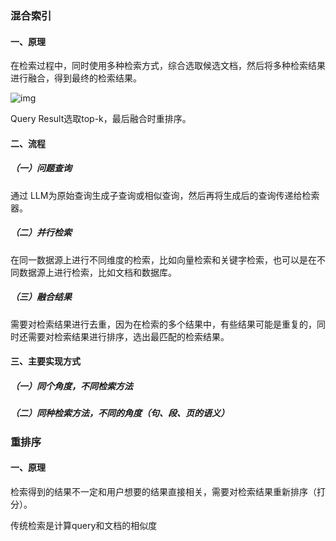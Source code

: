 ### 混合索引

#### 一、原理

在检索过程中，同时使用多种检索方式，综合选取候选文档，然后将多种检索结果进行融合，得到最终的检索结果。

![img](https://zhaozhiming.github.io/images/post/2024/06/fusion-retrieve-flow.png)

Query Result选取top-k，最后融合时重排序。

#### 二、流程

##### （一）问题查询

通过 LLM为原始查询生成子查询或相似查询，然后再将生成后的查询传递给检索器。

##### （二）并行检索

在同一数据源上进行不同维度的检索，比如向量检索和关键字检索，也可以是在不同数据源上进行检索，比如文档和数据库。

##### （三）融合结果

需要对检索结果进行去重，因为在检索的多个结果中，有些结果可能是重复的，同时还需要对检索结果进行排序，选出最匹配的检索结果。

#### 三、主要实现方式

##### （一）同个角度，不同检索方法

##### （二）同种检索方法，不同的角度（句、段、页的语义）

### 重排序

#### 一、原理

检索得到的结果不一定和用户想要的结果直接相关，需要对检索结果重新排序（打分）。

传统检索是计算query和文档的相似度